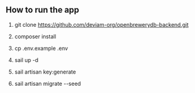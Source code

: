 ## How to run the app

1. git clone https://github.com/deviam-org/openbrewerydb-backend.git

2. composer install

3. cp .env.example .env

4. sail up -d

5. sail artisan key:generate

6. sail artisan migrate --seed


